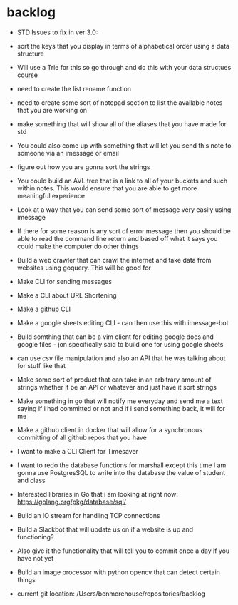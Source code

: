 # backlog 
 - STD Issues to fix in ver 3.0:
 - sort the keys that you display in terms of alphabetical order using a data structure 
 - Will use a Trie for this so go through and do this with your data structues course
 - need to create the list rename function 
 - need to create some sort of notepad section to list the available notes that you are working on 
 - make something that will show all of the aliases that you have made for std 
 - You could also come up with something that will let you send this note to someone via an imessage or email 
 - figure out how you are gonna sort the strings 
 - 	You could build an AVL tree that is a link to all of your buckets and such within notes. This would ensure that you are able to get more meaningful experience 
 - 	Look at a way that you can send some sort of message very easily using imessage 
 - 	If there for some reason is any sort of error message then you should be able to read the command line return and based off what it says you could make the computer do other things 

 - Build a web crawler that can crawl the internet and take data from websites using goquery. This will be good for 
 - Make CLI for sending messages
 - Make a CLI about URL Shortening 
 - Make a github CLI
 - Make a google sheets editing CLI - can then use this with imessage-bot
 - Build somthing that can be a vim client for editing google docs and google files - jon specifically said to build one for using google sheets
 - 	can use csv file manipulation and also an API that he was talking about for stuff like that
 - Make some sort of product that can take in an arbitrary amount of strings whether it be an API or whatever and just have it sort strings
 - Make something in go that will notify me everyday and send me a text saying if i had committed or not and if i send something back, it will for me
 - Make a github client in docker that will allow for a synchronous committing of all github repos that you have
 - I want to make a CLI Client for Timesaver
 - I want to redo the database functions for marshall except this time I am gonna use PostgresSQL to write into the database the value of student and class

 - Interested libraries in Go that i am looking at right now: https://golang.org/pkg/database/sql/  
 - Build an IO stream for handling TCP connections
 - Build a Slackbot that will update us on if a website is up and functioning?
 - 	Also give it the functionality that will tell you to commit once a day if you have not yet
 - Build an image processor with python opencv that can detect certain things 

 - current git location: /Users/benmorehouse/repositories/backlog

